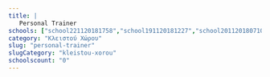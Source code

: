 ```yaml
---
title: |
   Personal Trainer
schools: ["school221120181758","school191120181227","school201120180710","school131120180012","school211120180515","school181120180208"]
category: "Κλειστού Χώρου"
slug: "personal-trainer"
slugCategory: "kleistou-xorou"
schoolscount: "0"
---
```


